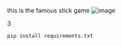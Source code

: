 this is the famous stick game 
![image](https://github.com/OriginalBugle/stick_game/assets/149625219/0ec588a8-fe04-4203-8878-a34ced045bb0)


3
```shell
pip install requirements.txt
```
